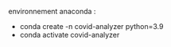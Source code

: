 environnement anaconda : 

- conda create -n covid-analyzer python=3.9
- conda activate covid-analyzer